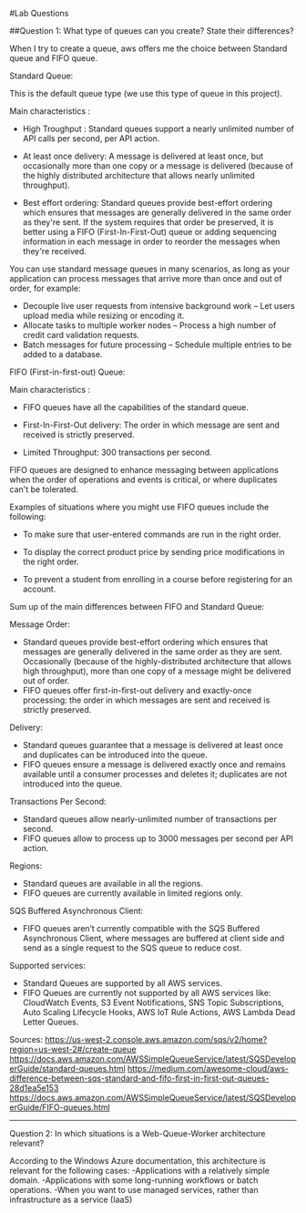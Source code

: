 #Lab Questions 

##Question 1: What type of queues can you create? State their differences?

When I try to create a queue, aws offers me the choice between Standard queue and FIFO queue.

Standard Queue:

This is the default queue type (we use this type of queue in this project).

Main characteristics :

-	High Troughput : Standard queues support a nearly unlimited number of API calls per second, per API action.

-   At least once delivery: A message is delivered at least once, but occasionally more than one copy or a message is delivered (because of the highly distributed architecture that allows nearly unlimited throughput).

-	Best effort ordering: Standard queues provide best-effort ordering which ensures that messages are generally delivered in the same order as they're sent. If the system requires that order be preserved, it is better using a FIFO (First-In-First-Out) queue or adding sequencing information in each message in order to reorder the messages when they're received.

You can use standard message queues in many scenarios, as long as your application can process messages that arrive more than once and out of order, for example:
-	Decouple live user requests from intensive background work – Let users upload media while resizing or encoding it.
-	Allocate tasks to multiple worker nodes – Process a high number of credit card validation requests.
-	Batch messages for future processing – Schedule multiple entries to be added to a database.

FIFO (First-in-first-out) Queue:

Main characteristics :

-   FIFO queues have all the capabilities of the standard queue.

-   First-In-First-Out delivery: The order in which message are sent and received is strictly preserved.

-   Limited Throughput: 300 transactions per second.

FIFO  queues are designed to enhance messaging between applications when the order of operations and events is critical, or where duplicates can't be tolerated.

Examples of situations where you might use FIFO queues include the following:

-   To make sure that user-entered commands are run in the right order.

-   To display the correct product price by sending price modifications in the right order.

-   To prevent a student from enrolling in a course before registering for an account.


Sum up of the main differences between FIFO and Standard Queue:

Message Order:

-   Standard queues provide best-effort ordering which ensures that messages are generally delivered in the same order as they are sent. Occasionally (because of the highly-distributed architecture that allows high throughput), more than one copy of a message might be delivered out of order.
-   FIFO queues offer first-in-first-out delivery and exactly-once processing: the order in which messages are sent and received is strictly preserved.

Delivery:

-   Standard queues guarantee that a message is delivered at least once and duplicates can be introduced into the queue.
-   FIFO queues ensure a message is delivered exactly once and remains available until a consumer processes and deletes it; duplicates are not introduced into the queue.

Transactions Per Second:

-   Standard queues allow nearly-unlimited number of transactions per second.
-   FIFO queues allow to process up to 3000 messages per second per API action.

Regions:

-   Standard queues are available in all the regions.
-   FIFO queues are currently available in limited regions only.

SQS Buffered Asynchronous Client:

-   FIFO queues aren’t currently compatible with the SQS Buffered Asynchronous Client, where messages are buffered at client side and send as a single request to the SQS queue to reduce cost.

Supported services:

-   Standard Queues are supported by all AWS services.
-   FIFO Queues are currently not supported by all AWS services like: CloudWatch Events, S3 Event Notifications, SNS Topic Subscriptions, Auto Scaling Lifecycle Hooks, AWS IoT Rule Actions, AWS Lambda Dead Letter Queues.

Sources:
https://us-west-2.console.aws.amazon.com/sqs/v2/home?region=us-west-2#/create-queue
https://docs.aws.amazon.com/AWSSimpleQueueService/latest/SQSDeveloperGuide/standard-queues.html
https://medium.com/awesome-cloud/aws-difference-between-sqs-standard-and-fifo-first-in-first-out-queues-28d1ea5e153
https://docs.aws.amazon.com/AWSSimpleQueueService/latest/SQSDeveloperGuide/FIFO-queues.html

_______________________________________________________________________________________________________________________________________

Question 2: In which situations is a Web-Queue-Worker architecture relevant?

According to the Windows Azure documentation, this architecture is relevant for the following cases:
    -Applications with a relatively simple domain.
    -Applications with some long-running workflows or batch operations.
    -When you want to use managed services, rather than infrastructure as a service (IaaS)
